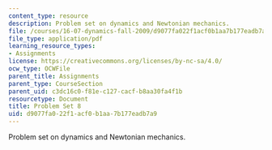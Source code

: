 ```yaml
---
content_type: resource
description: Problem set on dynamics and Newtonian mechanics.
file: /courses/16-07-dynamics-fall-2009/d9077fa022f1acf0b1aa7b177eadb7a9_MIT16_07F09_hw08.pdf
file_type: application/pdf
learning_resource_types:
- Assignments
license: https://creativecommons.org/licenses/by-nc-sa/4.0/
ocw_type: OCWFile
parent_title: Assignments
parent_type: CourseSection
parent_uid: c3dc16c0-f81e-c127-cacf-b8aa30fa4f1b
resourcetype: Document
title: Problem Set 8
uid: d9077fa0-22f1-acf0-b1aa-7b177eadb7a9
---
```

Problem set on dynamics and Newtonian mechanics.